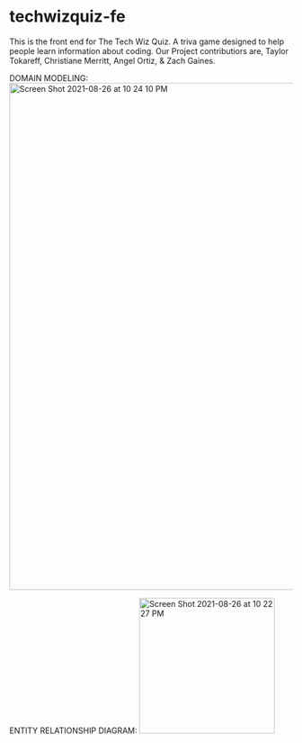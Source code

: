 # techwizquiz-fe

This is the front end for The Tech Wiz Quiz. A triva game designed to help people learn information about coding.
Our Project contributiors are, Taylor Tokareff, Christiane Merritt, Angel Ortiz, & Zach Gaines.


DOMAIN MODELING:
<img width="901" alt="Screen Shot 2021-08-26 at 10 24 10 PM" src="https://user-images.githubusercontent.com/50570213/131076206-7ff99fbe-3ca8-4f01-a152-d4a55ff2b4ae.png">

ENTITY RELATIONSHIP DIAGRAM:
<img width="241" alt="Screen Shot 2021-08-26 at 10 22 27 PM" src="https://user-images.githubusercontent.com/50570213/131076090-1c59e6ea-ab3f-46c2-a88c-577a8f203218.png">


